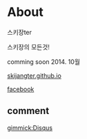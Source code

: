 About
=====

스키장ter

스키장의 모든것!

comming soon 2014. 10월




[skijangter.github.io][skijangter]

[facebook][facebook]

[skijangter]: http://skijangter.github.io

[facebook]: https://www.facebook.com/groups/679419948759796/

comment
--------

[gimmick:Disqus](skijangter)

